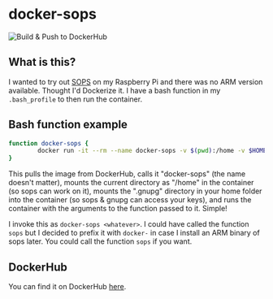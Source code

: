 # docker-sops
![Build & Push to DockerHub](https://github.com/rakheshster/docker-sops/workflows/Buildx%20&%20Push%20to%20DockerHub/badge.svg)
## What is this?
I wanted to try out [SOPS](https://github.com/mozilla/sops) on my Raspberry Pi and there was no ARM version available. Thought I'd Dockerize it. I have a bash function in my `.bash_profile` to then run the container. 

## Bash function example
```bash
function docker-sops { 
        docker run -it --rm --name docker-sops -v $(pwd):/home -v $HOME/.gnupg:/root/.gnupg rakheshster/sops $@ ;
}
```

This pulls the image from DockerHub, calls it "docker-sops" (the name doesn't matter), mounts the current directory as "/home" in the container (so sops can work on it), mounts the ".gnupg" directory in your home folder into the container (so sops & gnupg can access your keys), and runs the container with the arguments to the function passed to it. Simple!

I invoke this as `docker-sops <whatever>`. I could have called the function `sops` but I decided to prefix it with `docker-` in case I install an ARM binary of sops later. You could call the function `sops` if you want. 

## DockerHub

You can find it on DockerHub [here](https://hub.docker.com/repository/docker/rakheshster/sops). 